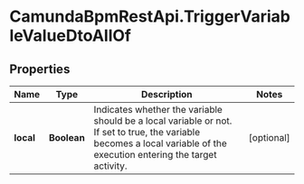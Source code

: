 # CamundaBpmRestApi.TriggerVariableValueDtoAllOf

## Properties

Name | Type | Description | Notes
------------ | ------------- | ------------- | -------------
**local** | **Boolean** | Indicates whether the variable should be a local variable or not. If set to true, the variable becomes a local variable of the execution entering the target activity. | [optional] 


